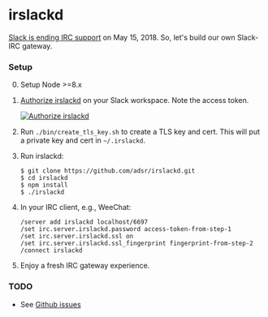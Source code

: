 # irslackd

[Slack is ending IRC support][0] on May 15, 2018. So, let's build our own
Slack-IRC gateway.

### Setup

0. Setup Node >=8.x
1. [Authorize irslackd][1] on your Slack workspace. Note the access token.
   
   [![Authorize irslackd](https://platform.slack-edge.com/img/add_to_slack.png)][1]
2. Run `./bin/create_tls_key.sh` to create a TLS key and cert. This will put
   a private key and cert in `~/.irslackd`.
3. Run irslackd:
    ```
    $ git clone https://github.com/adsr/irslackd.git
    $ cd irslackd
    $ npm install
    $ ./irslackd
    ```
4. In your IRC client, e.g., WeeChat:
    ```
    /server add irslackd localhost/6697
    /set irc.server.irslackd.password access-token-from-step-1
    /set irc.server.irslackd.ssl on
    /set irc.server.irslackd.ssl_fingerprint fingerprint-from-step-2
    /connect irslackd
    ```
5. Enjoy a fresh IRC gateway experience.

### TODO

* See [Github issues][2]

[0]: https://my.slack.com/account/gateways
[1]: https://slack.com/oauth/authorize?client_id=2151705565.329118621748&scope=client
[2]: https://github.com/adsr/irslackd/issues
